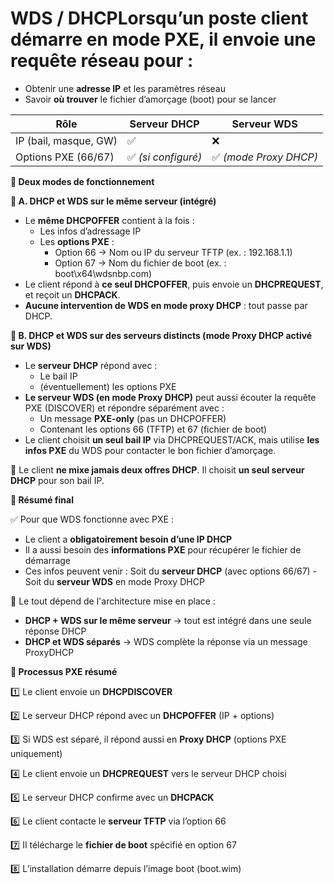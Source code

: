 # WDS / DHCPLorsqu’un poste client démarre en **mode PXE**, il envoie une requête réseau pour :

- Obtenir une **adresse IP** et les paramètres réseau
- Savoir **où trouver** le fichier d’amorçage (boot) pour se lancer

| **Rôle**              | **Serveur DHCP**    | **Serveur WDS**        |
|-----------------------|---------------------|------------------------|
| IP (bail, masque, GW) | ✅                  | ❌                     |
| Options PXE (66/67)   | ✅ *(si configuré)* | ✅ *(mode Proxy DHCP)* |



**🧭 Deux modes de fonctionnement**

**🧩 A. DHCP et WDS sur le même serveur (intégré)**

- Le **même DHCPOFFER** contient à la fois :
  - Les infos d’adressage IP
  - Les **options PXE** :
    - Option 66 → Nom ou IP du serveur TFTP (ex. : 192.168.1.1)
    - Option 67 → Nom du fichier de boot (ex. : boot\x64\wdsnbp.com)
- Le client répond à **ce seul DHCPOFFER**, puis envoie un **DHCPREQUEST**, et reçoit un **DHCPACK**.
- **Aucune intervention de WDS en mode proxy DHCP** : tout passe par DHCP.



**🧩 B. DHCP et WDS sur des serveurs distincts (mode Proxy DHCP activé sur WDS)**

- Le **serveur DHCP** répond avec :
  - Le bail IP
  - (éventuellement) les options PXE
- **Le serveur WDS (en mode Proxy DHCP)** peut aussi écouter la requête PXE (DISCOVER) et répondre séparément avec :
  - Un message **PXE-only** (pas un DHCPOFFER)
  - Contenant les options 66 (TFTP) et 67 (fichier de boot)
- Le client choisit **un seul bail IP** via DHCPREQUEST/ACK, mais utilise **les infos PXE** du WDS pour contacter le bon fichier d’amorçage.

🛑 Le client **ne mixe jamais deux offres DHCP**. Il choisit **un seul serveur DHCP** pour son bail IP.



**📝 Résumé final**

✅ Pour que WDS fonctionne avec PXE :

- Le client a **obligatoirement besoin d’une IP DHCP**
- Il a aussi besoin des **informations PXE** pour récupérer le fichier de démarrage
- Ces infos peuvent venir : Soit du **serveur DHCP** (avec options 66/67) - Soit du **serveur WDS** en mode Proxy DHCP

🔧 Le tout dépend de l'architecture mise en place :

- **DHCP + WDS sur le même serveur** → tout est intégré dans une seule réponse DHCP
- **DHCP et WDS séparés** → WDS complète la réponse via un message ProxyDHCP

**🚀 Processus PXE résumé**

1️⃣ Le client envoie un **DHCPDISCOVER**

2️⃣ Le serveur DHCP répond avec un **DHCPOFFER** (IP + options)

3️⃣ Si WDS est séparé, il répond aussi en **Proxy DHCP** (options PXE uniquement)

4️⃣ Le client envoie un **DHCPREQUEST** vers le serveur DHCP choisi

5️⃣ Le serveur DHCP confirme avec un **DHCPACK**

6️⃣ Le client contacte le **serveur TFTP** via l’option 66

7️⃣ Il télécharge le **fichier de boot** spécifié en option 67

8️⃣ L’installation démarre depuis l’image boot (boot.wim)
